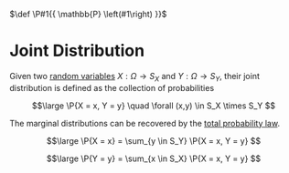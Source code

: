 $\def \P#1{{ \mathbb{P} \left(#1\right) }}$

# Joint Distribution

Given two [random variables](/Probability/Random%20Variables/Random%20Variables.md) $X : \Omega \rightarrow S_X$ and $Y : \Omega \rightarrow S_Y$, their joint distribution is defined as the collection of probabilities

$$\large
	\P{X = x, Y = y} \quad \forall (x,y) \in S_X \times S_Y
$$

The marginal distributions can be recovered by the [total probability law](/Probability/Introduction/Total%20Probability%20Law.md).

$$\large
	\P{X = x} = \sum_{y \in S_Y} \P{X = x, Y = y}
$$

$$\large
	\P{Y = y} = \sum_{x \in S_X} \P{X = x, Y = y}
$$